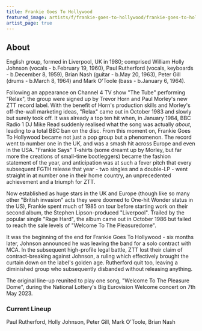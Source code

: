 ```yaml
---
title: Frankie Goes To Hollywood
featured_image: artists/f/frankie-goes-to-hollywood/frankie-goes-to-hollywood.jpg
artist_page: true
---
```

## About

English group, formed in Liverpool, UK in 1980; comprised William Holly Johnson (vocals - b.February 19, 1960), Paul Rutherford (vocals, keyboards - b.December 8, 1959), Brian Nash (guitar - b.May 20, 1963), Peter Gill (drums - b.March 8, 1964) and Mark O'Toole (bass - b.January 6, 1964). 

Following an appearance on Channel 4 TV show "The Tube" performing "Relax", the group were signed up by Trevor Horn and Paul Morley's new ZTT record label. With the benefit of Horn's production skills and Morley's off-the-wall marketing ideas, "Relax" came out in October 1983 and slowly but surely took off. It was already a top ten hit when, in January 1984, BBC Radio 1 DJ Mike Read suddenly realised what the song was actually _about_, leading to a total BBC ban on the disc. From this moment on, Frankie Goes To Hollywood became not just a pop group but a phenomenon. The record went to number one in the UK, and was a smash hit across Europe and even in the USA. "Frankie Says" T-shirts (some dreamt up by Morley, but far more the creations of small-time bootleggers) became the fashion statement of the year, and anticipation was at such a fever pitch that every subsequent FGTH release that year - two singles and a double-LP - went straight in at number one in their home country, an unprecedented achievement and a triumph for ZTT.

Now established as huge stars in the UK and Europe (though like so many other "British invasion" acts they were doomed to One-hit Wonder status in the US), Frankie spent much of 1985 on tour before starting work on their second album, the Stephen Lipson-produced "Liverpool". Trailed by the popular single "Rage Hard", the album came out in October 1986 but failed to reach the sale levels of "Welcome To The Pleasuredome".

It was the beginning of the end for Frankie Goes To Hollywood - six months later, Johnson announced he was leaving the band for a solo contract with MCA. In the subsequent high-profile legal battle, ZTT lost their claim of contract-breaking against Johnson, a ruling which effectively brought the curtain down on the label's golden age. Rutherford quit too, leaving a diminished group who subsequently disbanded without releasing anything.

The original line-up reunited to play one song, "Welcome To The Pleasure Dome", during the National Lottery's Big Eurovision Welcome concert on 7th May 2023.

### Current Lineup

Paul Rutherford, Holly Johnson, Peter Gill, Mark O'Toole, Brian Nash

